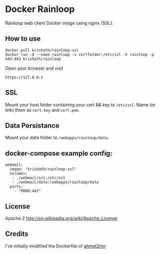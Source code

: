 Docker Rainloop
=============

Rainloop web client Docker image using nginx (SSL).

How to use
-------

	docker pull krishath/rainloop-ssl
	docker run -d --name rainloop -v certfolder:/etc/ssl -h rainloop -p 443:443 krishath/rainloop

Open your browser and visit 
	
	https://127.0.0.1

SSL
---
Mount your host folder containing your cert && key to `/etc/ssl`.
Name (or link) them as `cert.key` and `cert.pem`.

Data Persistance
----------------
Mount your data folder to `/webapps/rainloop/data`.


docker-compose example config:
------------------------------

	webmail:
	  image: "krishath/rainloop-ssl"
	  volumes:
	   - ./webmail/ssl:/etc/ssl
	   - ./webmail/data:/webapps/rainloop/data
	  ports:
	    - "9000:443"


License
-------

Apache 2 http://en.wikipedia.org/wiki/Apache_License

Credits
-------

I've initially modified the Dockerfile of [ahmet2mir](https://github.com/ahmet2mir).
